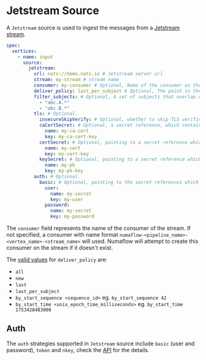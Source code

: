 # Jetstream Source

A `Jetstream` source is used to ingest the messages from a [Jetstream stream](https://docs.nats.io/nats-concepts/jetstream).

```yaml
spec:
  vertices:
    - name: input
      source:
        jetstream:
          url: nats://demo.nats.io # Jetstream server url
          stream: my-stream # stream name
          consumer: my-consumer # Optional, Name of the consumer on the stream.
          deliver_policy: last_per_subject # Optional, The point in the stream from which to receive messages. Defaults to "all"
          filter_subjects: # Optional, A set of subjects that overlap with the subjects bound to the stream to filter delivery to subscribers
            - "abc.A.*"
            - "abc.B.*"
          tls: # Optional.
            insecureSkipVerify: # Optional, whether to skip TLS verification. Default to false.
            caCertSecret: # Optional, a secret reference, which contains the CA Cert.
              name: my-ca-cert
              key: my-ca-cert-key
            certSecret: # Optional, pointing to a secret reference which contains the Cert.
              name: my-cert
              key: my-cert-key
            keySecret: # Optional, pointing to a secret reference which contains the Private Key.
              name: my-pk
              key: my-pk-key
          auth: # Optional.
            basic: # Optional, pointing to the secret references which contain user name and password.
              user:
                name: my-secret
                key: my-user
              password:
                name: my-secret
                key: my-password
```

The `consumer` field represents the name of the consumer of the stream. If not specified, a consumer with name format `numaflow-<pipeline_name>-<vertex_name>-<stream_name>` will used. Numaflow will attempt to create this consumer on the stream if it doesn't exist.

The [valid values](https://docs.nats.io/nats-concepts/jetstream/consumers#deliverpolicy) for `deliver_policy` are:

- `all`
- `new`
- `last`
- `last_per_subject`
- `by_start_sequence <sequence_id>` eg. `by_start_sequence 42`
- `by_start_time <unix_epoch_time_milliseconds>` eg. `by_start_time 1753428483000`

## Auth

The `auth` strategies supported in `Jetstream` source include `basic` (user and password), `token` and `nkey`, check the [API](https://github.com/numaproj/numaflow/blob/main/docs/APIs.md#numaflow.numaproj.io/v1alpha1.NatsAuth) for the details.
